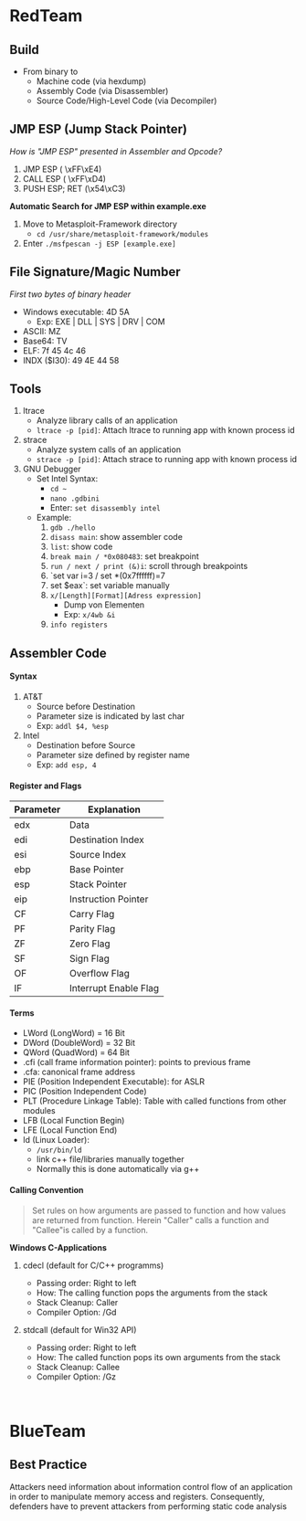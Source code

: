 # RedTeam

## Build

- From binary to
    - Machine code (via hexdump)
    - Assembly Code (via Disassembler)
    - Source Code/High-Level Code (via Decompiler)

## JMP ESP (Jump Stack Pointer)

*How is "JMP ESP" presented in Assembler and Opcode?*

1. JMP ESP ( \xFF\xE4)
2. CALL ESP ( \xFF\xD4)
3. PUSH ESP; RET (\x54\xC3)

**Automatic Search for JMP ESP within example.exe**

1. Move to Metasploit-Framework directory
    - `cd /usr/share/metasploit-framework/modules`
2. Enter `./msfpescan -j ESP [example.exe]`

## File Signature/Magic Number

*First two bytes of binary header*

- Windows executable: 4D 5A
    - Exp: EXE | DLL | SYS | DRV | COM 
- ASCII:  MZ
- Base64: TV
- ELF: 7f 45 4c 46
- INDX ($I30): 49 4E 44 58

## Tools

1. ltrace
    - Analyze library calls of an application
    - `ltrace -p [pid]`: Attach ltrace to running app with known process id
2. strace
    - Analyze system calls of an application
    - `strace -p [pid]`: Attach strace to running app with known process id
3. GNU Debugger 
    - Set Intel Syntax: 
        - `cd ~`
        - `nano .gdbini` 
        - Enter: `set disassembly intel`
    - Example:
        1. `gdb ./hello`
        2. `disass main`: show assembler code
        3. `list`: show code
        4. `break main / *0x080483`: set breakpoint
        5. `run / next / print (&)i`: scroll through breakpoints
        6. `set var i=3 / set *(0x7ffffff)=7
        7. set $eax`: set variable manually
        8. `x/[Length][Format][Adress expression]`
            - Dump von Elementen
            - Exp: `x/4wb &i`
        9) `info registers` 

## Assembler Code

#### Syntax
1. AT&T
    - Source before Destination
    - Parameter size is indicated by last char
    - Exp: `addl $4, %esp`
2. Intel
    - Destination before Source
    - Parameter size defined by register name
    - Exp: `add esp, 4`

#### Register and Flags

Parameter | Explanation
--------- |------------
edx | Data
edi | Destination Index
esi | Source Index
ebp | Base Pointer
esp | Stack Pointer
eip | Instruction Pointer 
CF | Carry Flag
PF | Parity Flag
ZF | Zero Flag
SF | Sign Flag
OF | Overflow Flag
IF | Interrupt Enable Flag

#### Terms
- LWord (LongWord) = 16 Bit
- DWord (DoubleWord) = 32 Bit
- QWord (QuadWord) = 64 Bit
- .cfi (call frame information pointer): points to previous frame
- .cfa: canonical frame address
- PIE (Position Independent Executable): for ASLR
- PIC (Position Independent Code)
- PLT (Procedure Linkage Table): Table with called functions from other modules
- LFB (Local Function Begin)
- LFE (Local Function End)
- ld (Linux Loader):
    - `/usr/bin/ld`
    - link c++ file/libraries manually together
    - Normally this is done automatically via g++

#### Calling Convention
> Set rules on how arguments are passed to function and how values are returned from function. Herein "Caller" calls a function and "Callee"is called by a function.

**Windows C-Applications**
1. cdecl (default for C/C++ programms)
    - Passing order: Right to left
    - How: The calling function pops the arguments from the stack
    - Stack Cleanup: Caller
    - Compiler Option: /Gd

2. stdcall (default for Win32 API)
    - Passing order: Right to left
    - How: The called function pops its own arguments from the stack
    - Stack Cleanup: Callee
    - Compiler Option: /Gz



<br />

# BlueTeam

## Best Practice
Attackers need information about information control flow of an application in order to manipulate memory access and registers. Consequently, defenders have to prevent attackers from performing static code analysis
